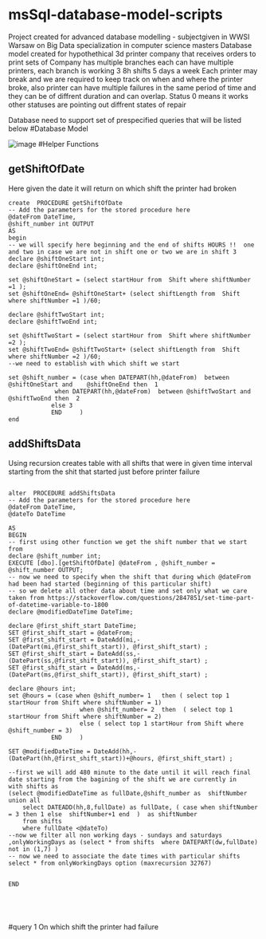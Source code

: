 # msSql-database-model-scripts
Project created for advanced database modelling - subjectgiven in WWSI Warsaw on Big Data specialization in computer science masters 
Database model created for  hypothethical 3d printer company that receives orders to print sets of 
Company has multiple branches each can have multiple printers, each branch is working 3 8h shifts 5 days a week 
Each printer may break  and we are required to keep track on when and where the printer broke, also printer can have multiple failures in the same period of time and they can be of diffrent duration and can overlap. Status 0 means it works other statuses are pointing out diffrent states of repair

Database need to support set of prespecified queries  that will be listed below
#Database Model

![image](https://user-images.githubusercontent.com/53857487/115156935-206d5f80-a087-11eb-8aa3-4a3d2055471f.png)
#Helper Functions
## getShiftOfDate
Here given the date it will return on which shift the printer had broken
```
create  PROCEDURE getShiftOfDate
-- Add the parameters for the stored procedure here
@dateFrom DateTime,
@shift_number int OUTPUT
AS
begin
-- we will specify here beginning and the end of shifts HOURS !!  one and two in case we are not in shift one or two we are in shift 3
declare @shiftOneStart int;
declare @shiftOneEnd int;

set @shiftOneStart = (select startHour from  Shift where shiftNumber =1 ); 
set @shiftOneEnd= @shiftOneStart+ (select shiftLength from  Shift where shiftNumber =1 )/60; 

declare @shiftTwoStart int;
declare @shiftTwoEnd int;

set @shiftTwoStart = (select startHour from  Shift where shiftNumber =2 ); 
set @shiftTwoEnd= @shiftTwoStart+ (select shiftLength from  Shift where shiftNumber =2 )/60; 
--we need to establish with which shift we start 

set @shift_number = (case when DATEPART(hh,@dateFrom)  between @shiftOneStart and    @shiftOneEnd then  1
			 when DATEPART(hh,@dateFrom)  between @shiftTwoStart and   @shiftTwoEnd then  2
			else 3
			END		)
end 

```

## addShiftsData
Using recursion creates table with all shifts that were in given time interval starting from the shit that started just before printer failure 
```

alter  PROCEDURE addShiftsData
-- Add the parameters for the stored procedure here
@dateFrom DateTime,
@dateTo DateTime

AS
BEGIN
-- first using other function we get the shift number that we start from
declare @shift_number int;
EXECUTE [dbo].[getShiftOfDate] @dateFrom , @shift_number = @shift_number OUTPUT;  
-- now we need to specify when the shift that during which @dateFrom had been had started (beginning of this particular shift)
-- so we delete all other data about time and set only what we care taken from https://stackoverflow.com/questions/2847851/set-time-part-of-datetime-variable-to-1800
declare @modifiedDateTime DateTime;

declare @first_shift_start DateTime;
SET @first_shift_start = @dateFrom;
SET @first_shift_start = DateAdd(mi,- (DatePart(mi,@first_shift_start)), @first_shift_start) ;
SET @first_shift_start = DateAdd(ss,- (DatePart(ss,@first_shift_start)), @first_shift_start) ;
SET @first_shift_start = DateAdd(ms,- (DatePart(ms,@first_shift_start)), @first_shift_start) ;

declare @hours int;
set @hours = (case when @shift_number= 1   then ( select top 1 startHour from Shift where shiftNumber = 1)
					when @shift_number= 2  then  ( select top 1 startHour from Shift where shiftNumber = 2)
					else ( select top 1 startHour from Shift where @shift_number = 3)
			END		)

SET @modifiedDateTime = DateAdd(hh,- (DatePart(hh,@first_shift_start))+@hours, @first_shift_start) ;

--first we will add 480 minute to the date until it will reach final date starting from the bagining of the shift we are currently in
with shifts as
(select @modifiedDateTime as fullDate,@shift_number as  shiftNumber
union all
	select DATEADD(hh,8,fullDate) as fullDate, ( case when shiftNumber = 3 then 1 else  shiftNumber+1 end  )  as shiftNumber
	from shifts
	where fullDate <@dateTo)
--now we filter all non working days - sundays and saturdays
,onlyWorkingDays as (select * from shifts  where DATEPART(dw,fullDate) not in (1,7) )
-- now we need to associate the date times with particular shifts 
select * from onlyWorkingDays option (maxrecursion 32767)


END





```













#query 1 On which shift the printer had failure
